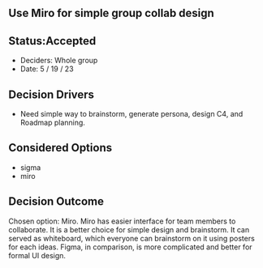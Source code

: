 ## Use Miro for simple group collab design
## Status:Accepted
-   Deciders: Whole group
-   Date: 5 / 19 / 23

## Decision Drivers
- Need simple way to brainstorm, generate persona, design C4, and Roadmap planning.

## Considered Options
- sigma
- miro

## Decision Outcome
Chosen option: Miro. Miro has easier interface for team members to collaborate. It is a better choice for simple design and brainstorm. It can served as whiteboard, which everyone can brainstorm on it using posters for each ideas. Figma, in comparison, is more complicated and better for formal UI design.
